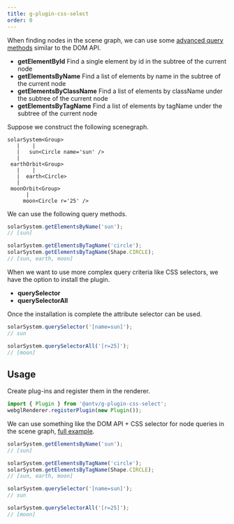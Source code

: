 ```yaml
---
title: g-plugin-css-select
order: 0
---
```


When finding nodes in the scene graph, we can use some [advanced query methods](/api/basic/display-object#advanced-query) similar to the DOM API.

- **getElementById** Find a single element by id in the subtree of the current node
- **getElementsByName** Find a list of elements by name in the subtree of the current node
- **getElementsByClassName** Find a list of elements by className under the subtree of the current node
- **getElementsByTagName** Find a list of elements by tagName under the subtree of the current node

Suppose we construct the following scenegraph.

```
solarSystem<Group>
   |    |
   |   sun<Circle name='sun' />
   |
 earthOrbit<Group>
   |    |
   |  earth<Circle>
   |
 moonOrbit<Group>
      |
     moon<Circle r='25' />
```

We can use the following query methods.

```javascript
solarSystem.getElementsByName('sun');
// [sun]

solarSystem.getElementsByTagName('circle');
solarSystem.getElementsByTagName(Shape.CIRCLE);
// [sun, earth, moon]
```

When we want to use more complex query criteria like CSS selectors, we have the option to install the plugin.

- **querySelector**
- **querySelectorAll**

Once the installation is complete the attribute selector can be used.

```js
solarSystem.querySelector('[name=sun]');
// sun

solarSystem.querySelectorAll('[r=25]');
// [moon]
```

## Usage

Create plug-ins and register them in the renderer.

```js
import { Plugin } from '@antv/g-plugin-css-select';
webglRenderer.registerPlugin(new Plugin());
```

We can use something like the DOM API + CSS selector for node queries in the scene graph, [full example](/examples/plugins/css-select/#css-select).

```javascript
solarSystem.getElementsByName('sun');
// [sun]

solarSystem.getElementsByTagName('circle');
solarSystem.getElementsByTagName(Shape.CIRCLE);
// [sun, earth, moon]

solarSystem.querySelector('[name=sun]');
// sun

solarSystem.querySelectorAll('[r=25]');
// [moon]
```

<!-- <playground path='examples/plugins/demo/css-select.js' rid='container'></playground> -->
